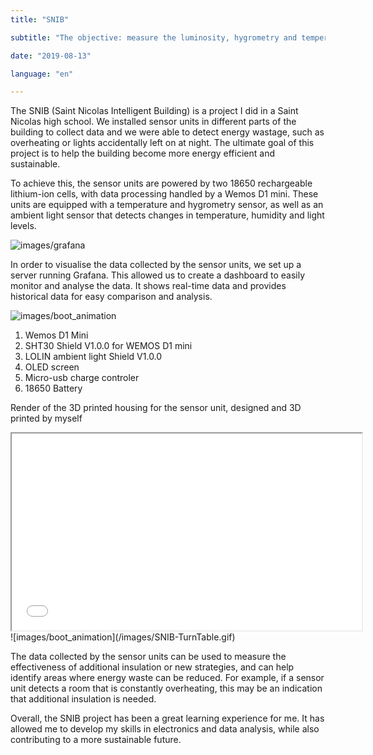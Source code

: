 ```yaml
---
title: "SNIB"

subtitle: "The objective: measure the luminosity, hygrometry and temperature of the rooms and transmitting the data on a server for decision-making."

date: "2019-08-13"

language: "en"

---
```

The SNIB (Saint Nicolas Intelligent Building) is a project I did in a Saint Nicolas high school. We installed sensor units in different parts of the building to collect data and we were able to detect energy wastage, such as overheating or lights accidentally left on at night. The ultimate goal of this project is to help the building become more energy efficient and sustainable.

To achieve this, the sensor units are powered by two 18650 rechargeable lithium-ion cells, with data processing handled by a Wemos D1 mini. These units are equipped with a temperature and hygrometry sensor, as well as an ambient light sensor that detects changes in temperature, humidity and light levels.

![images/grafana](/images/grafana.png)

In order to visualise the data collected by the sensor units, we set up a server running Grafana. This allowed us to create a dashboard to easily monitor and analyse the data. It shows real-time data and provides historical data for easy comparison and analysis.

![images/boot_animation](/images/SNIB-see-thru.png)

1. Wemos D1 Mini
2. SHT30 Shield V1.0.0 for WEMOS D1 mini
3. LOLIN ambient light Shield V1.0.0
4. OLED screen
5. Micro-usb charge controler
6. 18650 Battery

Render of the 3D printed housing for the sensor unit, designed and 3D printed by myself

<div className="aspect-w-16 aspect-h-9 hidden sm:block">
  <iframe width="560" height="315" src="/images/SNIB-TurnTable.html"></iframe>
</div>
<div className="visible sm:hidden">
  ![images/boot_animation](/images/SNIB-TurnTable.gif)
</div>

The data collected by the sensor units can be used to measure the effectiveness of additional insulation or new strategies, and can help identify areas where energy waste can be reduced. For example, if a sensor unit detects a room that is constantly overheating, this may be an indication that additional insulation is needed.

Overall, the SNIB project has been a great learning experience for me. It has allowed me to develop my skills in electronics and data analysis, while also contributing to a more sustainable future.
